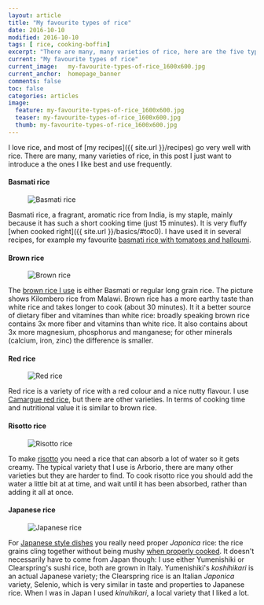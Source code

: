 ```yaml
---
layout: article
title: "My favourite types of rice"
date: 2016-10-10
modified: 2016-10-10
tags: [ rice, cooking-boffin]
excerpt: "There are many, many varieties of rice, here are the five types that I like best."
current: "My favourite types of rice"
current_image:   my-favourite-types-of-rice_1600x600.jpg
current_anchor:  homepage_banner
comments: false
toc: false
categories: articles
image:
  feature: my-favourite-types-of-rice_1600x600.jpg
  teaser: my-favourite-types-of-rice_1600x600.jpg
  thumb: my-favourite-types-of-rice_1600x600.jpg
---
```


I love rice, and most of [my recipes]({{ site.url }}/recipes) go very well with rice. There are many, many varieties of rice, in this post I just want to introduce a the ones I like best and use frequently.

#### Basmati rice

<figure class="full">
<img src="{{ site.url }}/images/basmati-rice_800x600.jpg" alt="Basmati rice">
</figure>

Basmati rice, a fragrant, aromatic rice from India, is my staple, mainly because it has such a short cooking time (just 15 minutes). It is very fluffy [when cooked right]({{ site.url }}/basics/#toc0). I have used it in several recipes, for example my favourite [basmati rice with tomatoes and halloumi]({{site.url}}/recipes/tom-hal/).

#### Brown rice

<figure class="full">
<img src="{{ site.url }}/images/brown-rice_800x600.jpg" alt="Brown rice">
</figure>

The [brown rice I use]({{site.url}}/recipes/courgettes-mushrooms-puy-lentils/) is either Basmati or regular long grain rice. The picture shows Kilombero rice from Malawi. Brown rice has a more earthy taste than white rice and takes longer to cook (about 30 minutes). It it a better source of dietary fiber and vitamines than white rice: broadly speaking brown rice contains 3x more fiber and vitamins than white rice. It also contains about 3x more magnesium, phosphorus and manganese; for other minerals (calcium, iron, zinc) the difference is smaller.

#### Red rice

<figure class="full">
<img src="{{ site.url }}/images/red-rice_800x600.jpg" alt="Red rice">
</figure>

Red rice is a variety of rice with a red colour and a nice nutty flavour. I use [Camargue red rice]({{site.url}}/recipes/aubergine-boats-soy-beans/), but there are other varieties. In terms of cooking time and nutritional value it is similar to brown rice. 

#### Risotto rice

<figure class="full">
<img src="{{ site.url }}/images/risotto-rice_800x600.jpg" alt="Risotto rice">
</figure>


To make [risotto]({{site.url}}/recipes/risotto-green-peas/) you need a rice that can absorb a lot of water so it gets creamy. The typical variety that I use is Arborio, there are many other varieties but they are harder to find. To cook risotto rice you should add the water a little bit at at time, and wait until it has been absorbed, rather than adding it all at once.

#### Japanese rice

<figure class="full">
<img src="{{ site.url }}/images/japanese-rice_800x600.jpg" alt="Japanese rice">
</figure>


For [Japanese style dishes]({{site.url}}/recipes/aubergines-sweet-potatoes-tofu/) you really need proper _Japonica_ rice: the rice grains cling together without being mushy [when properly cooked](http://www.justhungry.com/japanese-basics-plain-rice-sushi-rice). It doesn't necessarily have to come from Japan though: I use either Yumenishiki or Clearspring's sushi rice, both are grown in Italy. Yumenishiki's _koshihikari_ is an actual Japanese variety; the Clearspring rice is an Italian _Japonica_ variety, Selenio, which is very similar in taste and properties to Japanese rice. When I was in Japan I used _kinuhikari_, a local variety that I liked a lot.


